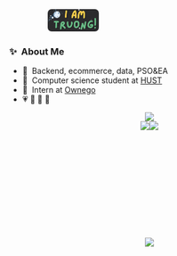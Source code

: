 <div style="display: flex; justify-content: center;">
  <a href="https://about.me/vtzy">
    <img width="25%" alt="Hello, I'm Truong!" src="./images/2024-11-14_23-04.png" style="border-radius: 7px;" />
  </a>
</div>

<div style="flex: 1; text-align: left;">
  <h3>✨&nbsp; About Me</h3>
  <ul>
    <li>🔭 &nbsp;Backend, ecommerce, data, PSO&EA</li>
    <li>🏫 &nbsp;Computer science student at <a href="https://hust.edu.vn">HUST</a></li>
    <li>💼 &nbsp;Intern at <a href="https://ownego.com">Ownego</a></li>
    <li>💗 🌻 🏃 🎨</li>
  </ul>
</div>
  
<div style="display: flex; justify-content: center;">
  <img src="https://github-readme-streak-stats.herokuapp.com/?user=VTsuyyy&theme=tokyonight"/>
</div>
<div style="display: flex; justify-content: center;">
  <img src="https://github-readme-stats.vercel.app/api?username=VTsuyyy&theme=tokyonight&show_icons=true" height="195" />
  <img src="https://github-readme-stats.vercel.app/api/top-langs/?username=VTsuyyy&theme=tokyonight&layout=compact" height="195" />
</div>
<p align="center">
  <img src="https://github-readme-quotes-bay.vercel.app/quote?theme=dracula"/>
</p>
